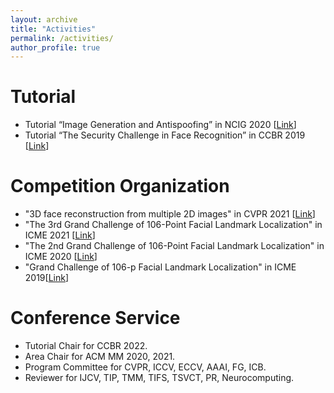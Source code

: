 ```yaml
---
layout: archive
title: "Activities"
permalink: /activities/
author_profile: true
---
```



Tutorial
======
* Tutorial “Image Generation and Antispoofing” in NCIG 2020 [<a href="http://ncig2020.csig.org.cn/%e5%9b%be%e5%83%8f%e7%94%9f%e6%88%90%e4%b8%8e%e9%98%b2%e4%bc%aa/">Link</a>]
* Tutorial “The Security Challenge in Face Recognition” in CCBR 2019 [<a href="http://www.ccbr99.cn/tutorials.jsp">Link</a>]

Competition Organization
======
* "3D face reconstruction from multiple 2D images" in CVPR 2021 [<a href="http://www.picdataset.com/challenge/task/3dface/">Link</a>]
* "The 3rd Grand Challenge of 106-Point Facial Landmark Localization" in ICME 2021 [<a href="https://fllc3-icme2021.github.io/index.html">Link</a>]
* "The 2nd Grand Challenge of 106-Point Facial Landmark Localization" in ICME 2020 [<a href="https://fllc-icpr2020.github.io/home/">Link</a>]
* "Grand Challenge of 106-p Facial Landmark Localization" in ICME 2019[<a href="https://facial-landmarks-localization-challenge.github.io">Link</a>]

Conference Service
======
* Tutorial Chair for CCBR 2022.
* Area Chair for ACM MM 2020, 2021.
* Program Committee for CVPR, ICCV, ECCV, AAAI, FG, ICB.
* Reviewer for IJCV, TIP, TMM, TIFS, TSVCT, PR, Neurocomputing.
